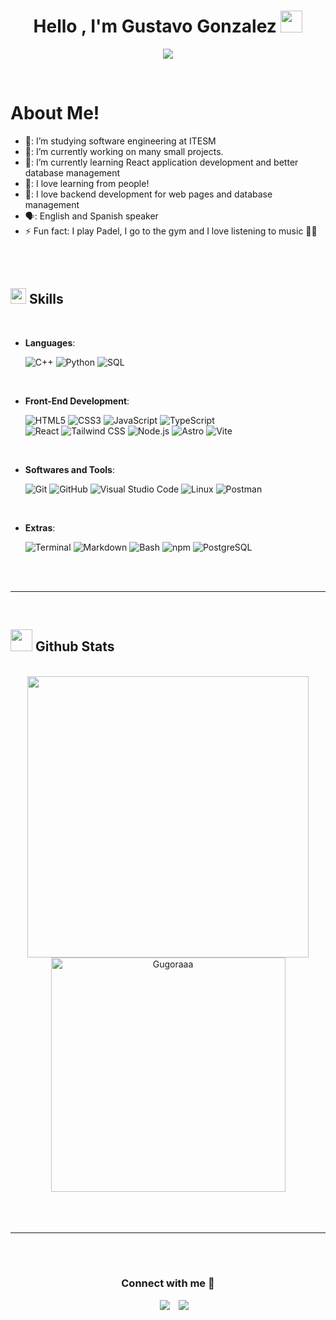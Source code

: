 
<h1 align="center"><b>Hello , I'm Gustavo Gonzalez </b><img src="https://media.giphy.com/media/hvRJCLFzcasrR4ia7z/giphy.gif" width="35"></h1>
<p align="center">
  <a href="https://github.com/DenverCoder1/readme-typing-svg"><img src="https://readme-typing-svg.herokuapp.com?font=Time+New+Roman&color=cyan&size=25&center=true&vCenter=true&width=600&height=100&lines=Full+Stack+Developer;Software+engineer+Student;Active+Learner/Researcher"></a>
</p>


<br>

<h1>About Me! </h1>

- 🏫: I’m studying software engineering at ITESM
- 🔭: I’m currently working on many small projects.
- 🧠: I’m currently learning React application development and better database management
- 🤔: I love learning from people! 
- 🔋: I love backend development for web pages and database management 
- 🗣️: English and Spanish speaker 
- ⚡  Fun fact: I play Padel, I go to the gym and I love listening to music 🎾🎹

<br><br>


## <img src="https://media2.giphy.com/media/QssGEmpkyEOhBCb7e1/giphy.gif?cid=ecf05e47a0n3gi1bfqntqmob8g9aid1oyj2wr3ds3mg700bl&rid=giphy.gif" width ="25"><b> Skills</b>
<br>

<p align="center">

- **Languages**:
    
    
    ![C++](https://img.shields.io/badge/C++%20-%2300599C.svg?style=for-the-badge&logo=c%2B%2B&logoColor=white)
    ![Python](https://img.shields.io/badge/Python%20-%2314354C.svg?style=for-the-badge&logo=python&logoColor=white)
    ![SQL](https://img.shields.io/badge/SQL-%2300f.svg?style=for-the-badge&logo=postgresql&logoColor=white)

<br>   
    
- **Front-End Development**:

    ![HTML5](https://img.shields.io/badge/HTML5%20-%23E34F26.svg?style=for-the-badge&logo=html5&logoColor=white)
    ![CSS3](https://img.shields.io/badge/CSS%20-%231572B6.svg?style=for-the-badge&logo=css3&logoColor=white)
    ![JavaScript](https://img.shields.io/badge/JavaScript%20-%23F7DF1E.svg?style=for-the-badge&logo=javascript&logoColor=black)
    ![TypeScript](https://img.shields.io/badge/TypeScript-%23007ACC.svg?style=for-the-badge&logo=typescript&logoColor=white)
    <br>
    ![React](https://img.shields.io/badge/React-%2361DAFB.svg?style=for-the-badge&logo=react&logoColor=black)
    ![Tailwind CSS](https://img.shields.io/badge/Tailwind%20CSS-%2306B6D4.svg?style=for-the-badge&logo=tailwindcss&logoColor=white)
    ![Node.js](https://img.shields.io/badge/Node.js-%23339933.svg?style=for-the-badge&logo=nodedotjs&logoColor=white)
    ![Astro](https://img.shields.io/badge/Astro-%23FF5D01.svg?style=for-the-badge&logo=astro&logoColor=white)
    ![Vite](https://img.shields.io/badge/Vite-%23646CFF.svg?style=for-the-badge&logo=vite&logoColor=white)


<br>


- **Softwares and Tools**:

    ![Git](https://img.shields.io/badge/git-%23F05033.svg?style=for-the-badge&logo=git&logoColor=white)
    ![GitHub](https://img.shields.io/badge/github-%23121011.svg?style=for-the-badge&logo=github&logoColor=white)
    ![Visual Studio Code](https://img.shields.io/badge/Visual%20Studio%20Code-0078d7.svg?style=for-the-badge&logo=visual-studio-code&logoColor=white)
    ![Linux](https://img.shields.io/badge/Linux-FCC624?style=for-the-badge&logo=linux&logoColor=black) 
    ![Postman](https://img.shields.io/badge/Postman-%23FF6C37.svg?style=for-the-badge&logo=postman&logoColor=white)

<br>

- **Extras**:

    ![Terminal](https://img.shields.io/badge/Terminal-%23054020?style=for-the-badge&logo=gnu-bash&logoColor=white)
    ![Markdown](https://img.shields.io/badge/markdown-%23000000.svg?style=for-the-badge&logo=markdown&logoColor=white)
    ![Bash](https://img.shields.io/badge/Bash-%234EAA25.svg?style=for-the-badge&logo=gnu-bash&logoColor=white)
    ![npm](https://img.shields.io/badge/npm-%23CB3837.svg?style=for-the-badge&logo=npm&logoColor=white)
    ![PostgreSQL](https://img.shields.io/badge/PostgreSQL-%23336791.svg?style=for-the-badge&logo=postgresql&logoColor=white)




</p>

<br>
<br>

-----

<br>


## <img src="https://media.giphy.com/media/iY8CRBdQXODJSCERIr/giphy.gif" width="35"><b> Github Stats </b>
<br>

<div align="center">

<a href="https://github.com/Gugoraaa/">
  <img src="https://github-readme-stats.vercel.app/api?username=Gugoraaa&include_all_commits=true&count_private=true&show_icons=true&line_height=20&title_color=7A7ADB&icon_color=2234AE&text_color=D3D3D3&bg_color=0,000000,130F40" width="450"/>
  <img src="https://github-readme-stats.vercel.app/api/top-langs?username=Gugoraaa&show_icons=true&locale=en&layout=compact&line_height=20&title_color=7A7ADB&icon_color=2234AE&text_color=D3D3D3&bg_color=0,000000,130F40" width="375"  alt="Gugoraaa"/>

</a>
</div>

<br>
<br>
<br>

-----

<br>
<br>



<h3 align="center" > Connect with me 🤝 </h3>

<p align="center">

 <div align="center"  class="icons-social" style="margin-left: 10px;">
        <a style="margin-left: 10px;"  target="_blank" href="https://www.linkedin.com/in/gustavo-gonzalez-611b6229b/">
			<img src="https://img.icons8.com/doodle/40/000000/linkedin--v2.png"></a>
        <a style="margin-left: 10px;" target="_blank" href="https://www.instagram.com/gussss_240/">
			<img src="https://img.icons8.com/doodle/40/000000/instagram-new--v2.png"></a>
        

</p>
